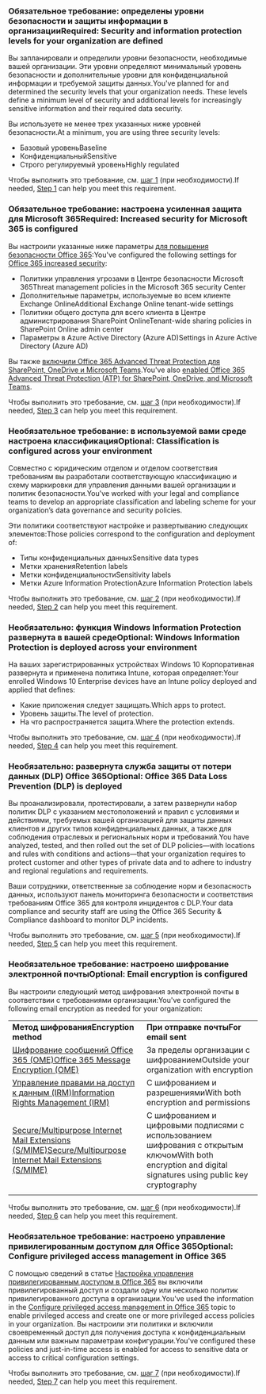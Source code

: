 <a name="crit-infoprotect-step1"></a>
### <a name="required-security-and-information-protection-levels-for-your-organization-are-defined"></a><span data-ttu-id="856a0-101">Обязательное требование: определены уровни безопасности и защиты информации в организации</span><span class="sxs-lookup"><span data-stu-id="856a0-101">Required: Security and information protection levels for your organization are defined</span></span>

<span data-ttu-id="856a0-p101">Вы запланировали и определили уровни безопасности, необходимые вашей организации. Эти уровни определяют минимальный уровень безопасности и дополнительные уровни для конфиденциальной информации и требуемой защиты данных.</span><span class="sxs-lookup"><span data-stu-id="856a0-p101">You've planned for and determined the security levels that your organization needs. These levels define a minimum level of security and additional levels for increasingly sensitive information and their required data security.</span></span>

<span data-ttu-id="856a0-104">Вы используете не менее трех указанных ниже уровней безопасности.</span><span class="sxs-lookup"><span data-stu-id="856a0-104">At a minimum, you are using three security levels:</span></span>

- <span data-ttu-id="856a0-105">Базовый уровень</span><span class="sxs-lookup"><span data-stu-id="856a0-105">Baseline</span></span>
- <span data-ttu-id="856a0-106">Конфиденциальный</span><span class="sxs-lookup"><span data-stu-id="856a0-106">Sensitive</span></span>
- <span data-ttu-id="856a0-107">Строго регулируемый уровень</span><span class="sxs-lookup"><span data-stu-id="856a0-107">Highly regulated</span></span>

<span data-ttu-id="856a0-108">Чтобы выполнить это требование, см. [шаг 1](../infoprotect-define-sec-infoprotect-levels.md) (при необходимости).</span><span class="sxs-lookup"><span data-stu-id="856a0-108">If needed, [Step 1](../infoprotect-define-sec-infoprotect-levels.md) can help you meet this requirement.</span></span> 

<a name="crit-infoprotect-step3"></a>
### <a name="required-increased-security-for-microsoft-365-is-configured"></a><span data-ttu-id="856a0-109">Обязательное требование: настроена усиленная защита для Microsoft 365</span><span class="sxs-lookup"><span data-stu-id="856a0-109">Required: Increased security for Microsoft 365 is configured</span></span>

<span data-ttu-id="856a0-110">Вы настроили указанные ниже параметры [для повышения безопасности Office 365](https://docs.microsoft.com/office365/securitycompliance/tenant-wide-setup-for-increased-security):</span><span class="sxs-lookup"><span data-stu-id="856a0-110">You've configured the following settings for [Office 365 increased security](https://docs.microsoft.com/office365/securitycompliance/tenant-wide-setup-for-increased-security):</span></span>

- <span data-ttu-id="856a0-111">Политики управления угрозами в Центре безопасности Microsoft 365</span><span class="sxs-lookup"><span data-stu-id="856a0-111">Threat management policies in the Microsoft 365 security Center</span></span>
- <span data-ttu-id="856a0-112">Дополнительные параметры, используемые во всем клиенте Exchange Online</span><span class="sxs-lookup"><span data-stu-id="856a0-112">Additional Exchange Online tenant-wide settings</span></span>
- <span data-ttu-id="856a0-113">Политики общего доступа для всего клиента в Центре администрирования SharePoint Online</span><span class="sxs-lookup"><span data-stu-id="856a0-113">Tenant-wide sharing policies in SharePoint Online admin center</span></span>
- <span data-ttu-id="856a0-114">Параметры в Azure Active Directory (Azure AD)</span><span class="sxs-lookup"><span data-stu-id="856a0-114">Settings in Azure Active Directory (Azure AD)</span></span>

<span data-ttu-id="856a0-115">Вы также [включили Office 365 Advanced Threat Protection для SharePoint, OneDrive и Microsoft Teams](https://docs.microsoft.com/office365/securitycompliance/turn-on-atp-for-spo-odb-and-teams).</span><span class="sxs-lookup"><span data-stu-id="856a0-115">You've also [enabled Office 365 Advanced Threat Protection (ATP) for SharePoint, OneDrive, and Microsoft Teams](https://docs.microsoft.com/office365/securitycompliance/turn-on-atp-for-spo-odb-and-teams).</span></span>

<span data-ttu-id="856a0-116">Чтобы выполнить это требование, см. [шаг 3](../infoprotect-configure-increased-security-office-365.md) (при необходимости).</span><span class="sxs-lookup"><span data-stu-id="856a0-116">If needed, [Step 3](../infoprotect-configure-increased-security-office-365.md) can help you meet this requirement.</span></span> 

<a name="crit-infoprotect-step2"></a>
### <a name="optional-classification-is-configured-across-your-environment"></a><span data-ttu-id="856a0-117">Необязательное требование: в используемой вами среде настроена классификация</span><span class="sxs-lookup"><span data-stu-id="856a0-117">Optional: Classification is configured across your environment</span></span>

<span data-ttu-id="856a0-118">Совместно с юридическим отделом и отделом соответствия требованиям вы разработали соответствующую классификацию и схему маркировки для управления данными вашей организации и политик безопасности.</span><span class="sxs-lookup"><span data-stu-id="856a0-118">You've worked with your legal and compliance teams to develop an appropriate classification and labeling scheme for your organization’s data governance and security policies.</span></span> 

<span data-ttu-id="856a0-119">Эти политики соответствуют настройке и развертыванию следующих элементов:</span><span class="sxs-lookup"><span data-stu-id="856a0-119">Those policies correspond to the configuration and deployment of:</span></span>

- <span data-ttu-id="856a0-120">Типы конфиденциальных данных</span><span class="sxs-lookup"><span data-stu-id="856a0-120">Sensitive data types</span></span>
- <span data-ttu-id="856a0-121">Метки хранения</span><span class="sxs-lookup"><span data-stu-id="856a0-121">Retention labels</span></span>
- <span data-ttu-id="856a0-122">Метки конфиденциальности</span><span class="sxs-lookup"><span data-stu-id="856a0-122">Sensitivity labels</span></span>
- <span data-ttu-id="856a0-123">Метки Azure Information Protection</span><span class="sxs-lookup"><span data-stu-id="856a0-123">Azure Information Protection labels</span></span>

<span data-ttu-id="856a0-124">Чтобы выполнить это требование, см. [шаг 2](../infoprotect-configure-classification.md) (при необходимости).</span><span class="sxs-lookup"><span data-stu-id="856a0-124">If needed, [Step 2](../infoprotect-configure-classification.md) can help you meet this requirement.</span></span> 


<a name="crit-infoprotect-step4"></a>
### <a name="optional-windows-information-protection-is-deployed-across-your-environment"></a><span data-ttu-id="856a0-125">Необязательно: функция Windows Information Protection развернута в вашей среде</span><span class="sxs-lookup"><span data-stu-id="856a0-125">Optional: Windows Information Protection is deployed across your environment</span></span>

<span data-ttu-id="856a0-126">На ваших зарегистрированных устройствах Windows 10 Корпоративная развернута и применена политика Intune, которая определяет:</span><span class="sxs-lookup"><span data-stu-id="856a0-126">Your enrolled Windows 10 Enterprise devices have an Intune policy deployed and applied that defines:</span></span>

- <span data-ttu-id="856a0-127">Какие приложения следует защищать.</span><span class="sxs-lookup"><span data-stu-id="856a0-127">Which apps to protect.</span></span>
- <span data-ttu-id="856a0-128">Уровень защиты.</span><span class="sxs-lookup"><span data-stu-id="856a0-128">The level of protection.</span></span>
- <span data-ttu-id="856a0-129">На что распространяется защита.</span><span class="sxs-lookup"><span data-stu-id="856a0-129">Where the protection extends.</span></span>

<span data-ttu-id="856a0-130">Чтобы выполнить это требование, см. [шаг 4](../infoprotect-deploy-windows-information-protection.md) (при необходимости).</span><span class="sxs-lookup"><span data-stu-id="856a0-130">If needed, [Step 4](../infoprotect-deploy-windows-information-protection.md) can help you meet this requirement.</span></span> 

<a name="crit-infoprotect-step5"></a>
### <a name="optional-office-365-data-loss-prevention-dlp-is-deployed"></a><span data-ttu-id="856a0-131">Необязательно: развернута служба защиты от потери данных (DLP) Office 365</span><span class="sxs-lookup"><span data-stu-id="856a0-131">Optional: Office 365 Data Loss Prevention (DLP) is deployed</span></span>

<span data-ttu-id="856a0-132">Вы проанализировали, протестировали, а затем развернули набор политик DLP с указанием местоположений и правил с условиями и действиями, требуемых вашей организацией для защиты данных клиентов и других типов конфиденциальных данных, а также для соблюдения отраслевых и региональных норм и требований.</span><span class="sxs-lookup"><span data-stu-id="856a0-132">You have analyzed, tested, and then rolled out the set of DLP policies—with locations and rules with conditions and actions—that your organization requires to protect customer and other types of private data and to adhere to industry and regional regulations and requirements.</span></span>

<span data-ttu-id="856a0-133">Ваши сотрудники, ответственные за соблюдение норм и безопасность данных, используют панель мониторинга безопасности и соответствия требованиям Office 365 для контроля инцидентов с DLP.</span><span class="sxs-lookup"><span data-stu-id="856a0-133">Your data compliance and security staff are using the Office 365 Security & Compliance dashboard to monitor DLP incidents.</span></span>

<span data-ttu-id="856a0-134">Чтобы выполнить это требование, см. [шаг 5](../infoprotect-data-loss-prevention.md) (при необходимости).</span><span class="sxs-lookup"><span data-stu-id="856a0-134">If needed, [Step 5](../infoprotect-data-loss-prevention.md) can help you meet this requirement.</span></span> 

<a name="crit-infoprotect-step6"></a>
### <a name="optional-email-encryption-is-configured"></a><span data-ttu-id="856a0-135">Необязательное требование: настроено шифрование электронной почты</span><span class="sxs-lookup"><span data-stu-id="856a0-135">Optional: Email encryption is configured</span></span>

<span data-ttu-id="856a0-136">Вы настроили следующий метод шифрования электронной почты в соответствии с требованиями организации:</span><span class="sxs-lookup"><span data-stu-id="856a0-136">You've configured the following email encryption as needed for your organization:</span></span>

|||
|:-------|:-----|
| <span data-ttu-id="856a0-137">**Метод шифрования**</span><span class="sxs-lookup"><span data-stu-id="856a0-137">**Encryption method**</span></span> | <span data-ttu-id="856a0-138">**При отправке почты**</span><span class="sxs-lookup"><span data-stu-id="856a0-138">**For email sent**</span></span> |
| [<span data-ttu-id="856a0-139">Шифрование сообщений Office 365 (OME)</span><span class="sxs-lookup"><span data-stu-id="856a0-139">Office 365 Message Encryption (OME)</span></span>](https://docs.microsoft.com/Office365/SecurityCompliance/ome)  | <span data-ttu-id="856a0-140">За пределы организации с шифрованием</span><span class="sxs-lookup"><span data-stu-id="856a0-140">Outside your organization with encryption</span></span> |
| [<span data-ttu-id="856a0-141">Управление правами на доступ к данным (IRM)</span><span class="sxs-lookup"><span data-stu-id="856a0-141">Information Rights Management (IRM)</span></span>](https://docs.microsoft.com/office365/SecurityCompliance/information-rights-management-in-exchange-online) | <span data-ttu-id="856a0-142">С шифрованием и разрешениями</span><span class="sxs-lookup"><span data-stu-id="856a0-142">With both encryption and permissions</span></span> |
| [<span data-ttu-id="856a0-143">Secure/Multipurpose Internet Mail Extensions (S/MIME)</span><span class="sxs-lookup"><span data-stu-id="856a0-143">Secure/Multipurpose Internet Mail Extensions (S/MIME)</span></span>](https://docs.microsoft.com/Exchange/policy-and-compliance/smime) | <span data-ttu-id="856a0-144">С шифрованием и цифровыми подписями с использованием шифрования с открытым ключом</span><span class="sxs-lookup"><span data-stu-id="856a0-144">With both encryption and digital signatures using public key cryptography</span></span> |
|||

<span data-ttu-id="856a0-145">Чтобы выполнить это требование, см. [шаг 6](../infoprotect-email-encryption.md) (при необходимости).</span><span class="sxs-lookup"><span data-stu-id="856a0-145">If needed, [Step 6](../infoprotect-email-encryption.md) can help you meet this requirement.</span></span>

<a name="crit-infoprotect-step7"></a>
### <a name="optional-configure-privileged-access-management-in-office-365"></a><span data-ttu-id="856a0-146">Необязательное требование: настроено управление привилегированным доступом для Office 365</span><span class="sxs-lookup"><span data-stu-id="856a0-146">Optional: Configure privileged access management in Office 365</span></span>

<span data-ttu-id="856a0-147">С помощью сведений в статье [Настройка управления привилегированным доступом в Office 365](https://docs.microsoft.com/office365/securitycompliance/privileged-access-management-configuration) вы включили привилегированный доступ и создали одну или несколько политик привилегированного доступа в организации.</span><span class="sxs-lookup"><span data-stu-id="856a0-147">You've used the information in the [Configure privileged access management in Office 365](https://docs.microsoft.com/office365/securitycompliance/privileged-access-management-configuration) topic to enable privileged access and create one or more privileged access policies in your organization.</span></span> <span data-ttu-id="856a0-148">Вы настроили эти политики и включили своевременный доступ для получения доступа к конфиденциальным данным или важным параметрам конфигурации.</span><span class="sxs-lookup"><span data-stu-id="856a0-148">You've configured these policies and just-in-time access is enabled for access to sensitive data or access to critical configuration settings.</span></span>

<span data-ttu-id="856a0-149">Чтобы выполнить это требование, см. [шаг 7](../infoprotect-configure-privileged-access-management.md) (при необходимости).</span><span class="sxs-lookup"><span data-stu-id="856a0-149">If needed, [Step 7](../infoprotect-configure-privileged-access-management.md) can help you meet this requirement.</span></span> 
